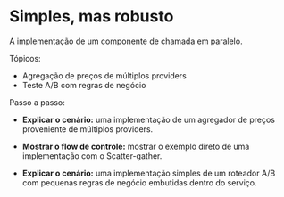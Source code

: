 # Simples, mas robusto #

A implementação de um componente de chamada em paralelo.

Tópicos:
- Agregação de preços de múltiplos providers
- Teste A/B com regras de negócio

Passo a passo:
- **Explicar o cenário:** uma implementação de um agregador de
    preços proveniente de múltiplos providers.

- **Mostrar o flow de controle:** mostrar o exemplo direto de uma
    implementação com o Scatter-gather.

- **Explicar o cenário:** uma implementação simples de um
    roteador A/B com pequenas regras de negócio embutidas dentro
    do serviço.
    
